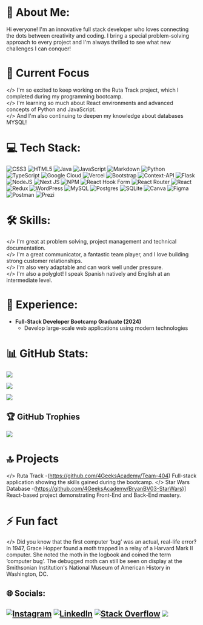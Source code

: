 # 💫 About Me:
Hi everyone! I'm an innovative full stack developer who loves connecting the dots between creativity and coding. I bring a special problem-solving approach to every project and I'm always thrilled to see what new challenges I can conquer!

# 🚀 Current Focus
</> I'm so excited to keep working on the Ruta Track project, which I completed during my programming bootcamp.<br/> 
</> I'm learning so much about React environments and advanced concepts of Python and JavaScript.<br> 
</> And I'm also continuing to deepen my knowledge about databases MYSQL!




# 💻 Tech Stack:
![CSS3](https://img.shields.io/badge/css3-%231572B6.svg?style=for-the-badge&logo=css3&logoColor=white) ![HTML5](https://img.shields.io/badge/html5-%23E34F26.svg?style=for-the-badge&logo=html5&logoColor=white) ![Java](https://img.shields.io/badge/java-%23ED8B00.svg?style=for-the-badge&logo=openjdk&logoColor=white) ![JavaScript](https://img.shields.io/badge/javascript-%23323330.svg?style=for-the-badge&logo=javascript&logoColor=%23F7DF1E) ![Markdown](https://img.shields.io/badge/markdown-%23000000.svg?style=for-the-badge&logo=markdown&logoColor=white) ![Python](https://img.shields.io/badge/python-3670A0?style=for-the-badge&logo=python&logoColor=ffdd54) ![TypeScript](https://img.shields.io/badge/typescript-%23007ACC.svg?style=for-the-badge&logo=typescript&logoColor=white)  ![Google Cloud](https://img.shields.io/badge/GoogleCloud-%234285F4.svg?style=for-the-badge&logo=google-cloud&logoColor=white) ![Vercel](https://img.shields.io/badge/vercel-%23000000.svg?style=for-the-badge&logo=vercel&logoColor=white) ![Bootstrap](https://img.shields.io/badge/bootstrap-%238511FA.svg?style=for-the-badge&logo=bootstrap&logoColor=white) ![Context-API](https://img.shields.io/badge/Context--Api-000000?style=for-the-badge&logo=react) ![Flask](https://img.shields.io/badge/flask-%23000.svg?style=for-the-badge&logo=flask&logoColor=white) ![NodeJS](https://img.shields.io/badge/node.js-6DA55F?style=for-the-badge&logo=node.js&logoColor=white) ![Next JS](https://img.shields.io/badge/Next-black?style=for-the-badge&logo=next.js&logoColor=white) ![NPM](https://img.shields.io/badge/NPM-%23CB3837.svg?style=for-the-badge&logo=npm&logoColor=white) ![React Hook Form](https://img.shields.io/badge/React%20Hook%20Form-%23EC5990.svg?style=for-the-badge&logo=reacthookform&logoColor=white) ![React Router](https://img.shields.io/badge/React_Router-CA4245?style=for-the-badge&logo=react-router&logoColor=white) ![React](https://img.shields.io/badge/react-%2320232a.svg?style=for-the-badge&logo=react&logoColor=%2361DAFB) ![Redux](https://img.shields.io/badge/redux-%23593d88.svg?style=for-the-badge&logo=redux&logoColor=white) ![WordPress](https://img.shields.io/badge/WordPress-%23117AC9.svg?style=for-the-badge&logo=WordPress&logoColor=white) ![MySQL](https://img.shields.io/badge/mysql-4479A1.svg?style=for-the-badge&logo=mysql&logoColor=white) ![Postgres](https://img.shields.io/badge/postgres-%23316192.svg?style=for-the-badge&logo=postgresql&logoColor=white) ![SQLite](https://img.shields.io/badge/sqlite-%2307405e.svg?style=for-the-badge&logo=sqlite&logoColor=white) ![Canva](https://img.shields.io/badge/Canva-%2300C4CC.svg?style=for-the-badge&logo=Canva&logoColor=white) ![Figma](https://img.shields.io/badge/figma-%23F24E1E.svg?style=for-the-badge&logo=figma&logoColor=white) ![Postman](https://img.shields.io/badge/Postman-FF6C37?style=for-the-badge&logo=postman&logoColor=white) ![Prezi](https://img.shields.io/badge/Prezi-%23000000.svg?style=for-the-badge&logo=Prezi&logoColor=white)
# 🛠 Skills:
</> I'm great at problem solving, project management and technical documentation.<br/>
</> I'm a great communicator, a fantastic team player, and I love building strong customer relationships.<br/>
</> I'm also very adaptable and can work well under pressure.<br/>
</> I'm also a polyglot! I speak Spanish natively and English at an intermediate level.
# 💼 Experience:
<ul>
  <li>
    <strong>Full-Stack Developer Bootcamp Graduate (2024)</strong>
    <ul>
      <li>Develop large-scale web applications using modern technologies</li>
    </ul>
  </li>
</ul>

# 📊 GitHub Stats:
![](https://github-readme-stats.vercel.app/api?username=BryanBV03&theme=one_dark_pro&hide_border=false&include_all_commits=true&count_private=false)<br/>

![](https://github-readme-streak-stats.herokuapp.com/?user=BryanBV03&theme=one_dark_pro&hide_border=false)<br/>

![](https://github-readme-stats.vercel.app/api/top-langs/?username=BryanBV03&theme=one_dark_pro&hide_border=false&include_all_commits=true&count_private=false&layout=compact)

## 🏆 GitHub Trophies
![](https://github-profile-trophy.vercel.app/?username=BryanBV03&theme=blue_navy&no-frame=false&no-bg=false&margin-w=4)

# 🔝 Projects
</> Ruta Track -(https://github.com/4GeeksAcademy/Team-404) Full-stack application showing the skills gained during the bootcamp.
</> Star Wars Database -(https://github.com/4GeeksAcademy/BryanBV03-StarWars)] React-based project demonstrating Front-End and Back-End mastery.
# ⚡ Fun fact
</> Did you know that the first computer ‘bug’ was an actual, real-life error? In 1947, Grace Hopper found a moth trapped in a relay of a Harvard Mark II computer. She noted the moth in the logbook and coined the term ‘computer bug’. The debugged moth can still be seen on display at the Smithsonian Institution's National Museum of American History in Washington, DC.
## 🌐 Socials:
[![Instagram](https://img.shields.io/badge/Instagram-%23E4405F.svg?logo=Instagram&logoColor=white)](https://instagram.com/brian_0333) [![LinkedIn](https://img.shields.io/badge/LinkedIn-%230077B5.svg?logo=linkedin&logoColor=white)](https://www.linkedin.com/in/brayan-bravo-valencia-703736193/) [![Stack Overflow](https://img.shields.io/badge/-Stackoverflow-FE7A16?logo=stack-overflow&logoColor=white)](https://stackoverflow.com/users/Bryan_03) 
[![](https://visitcount.itsvg.in/api?id=BryanBV03&icon=2&color=1)](https://visitcount.itsvg.in)
---


<!-- Proudly created with GPRM ( https://gprm.itsvg.in ) -->
